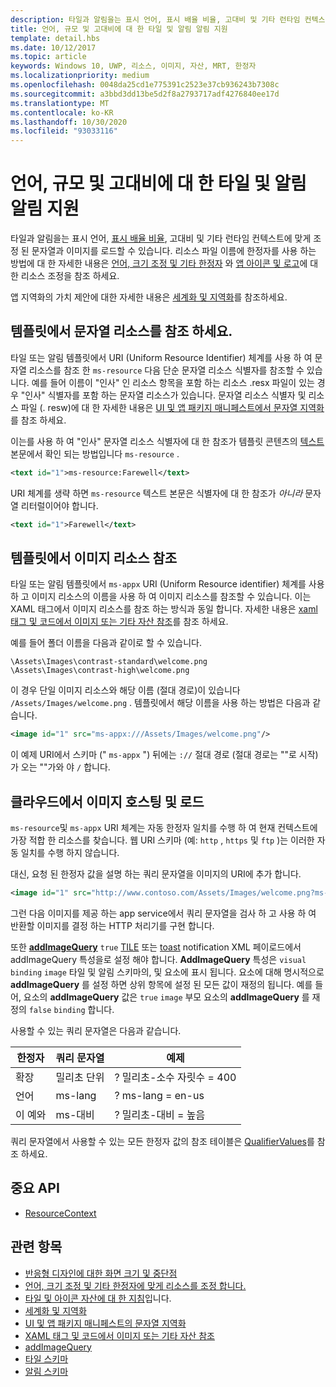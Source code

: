 ```yaml
---
description: 타일과 알림을는 표시 언어, 표시 배율 비율, 고대비 및 기타 런타임 컨텍스트에 맞게 조정 된 문자열과 이미지를 로드할 수 있습니다.
title: 언어, 규모 및 고대비에 대 한 타일 및 알림 알림 지원
template: detail.hbs
ms.date: 10/12/2017
ms.topic: article
keywords: Windows 10, UWP, 리소스, 이미지, 자산, MRT, 한정자
ms.localizationpriority: medium
ms.openlocfilehash: 0048da25cd1e775391c2523e37cb936243b7308c
ms.sourcegitcommit: a3bbd3dd13be5d2f8a2793717adf4276840ee17d
ms.translationtype: MT
ms.contentlocale: ko-KR
ms.lasthandoff: 10/30/2020
ms.locfileid: "93033116"
---
```

# <a name="tile-and-toast-notification-support-for-language-scale-and-high-contrast"></a>언어, 규모 및 고대비에 대 한 타일 및 알림 알림 지원

타일과 알림을는 표시 언어, [표시 배율 비율](../../layout/screen-sizes-and-breakpoints-for-responsive-design.md), 고대비 및 기타 런타임 컨텍스트에 맞게 조정 된 문자열과 이미지를 로드할 수 있습니다. 리소스 파일 이름에 한정자를 사용 하는 방법에 대 한 자세한 내용은 [언어, 크기 조정 및 기타 한정자](../../../app-resources/tailor-resources-lang-scale-contrast.md) 와 [앱 아이콘 및 로고](../../style/app-icons-and-logos.md)에 대 한 리소스 조정을 참조 하세요.

앱 지역화의 가치 제안에 대한 자세한 내용은 [세계화 및 지역화](../../globalizing/globalizing-portal.md)를 참조하세요.

## <a name="refer-to-a-string-resource-from-a-template"></a>템플릿에서 문자열 리소스를 참조 하세요.

타일 또는 알림 템플릿에서 URI (Uniform Resource Identifier) 체계를 사용 하 여 문자열 리소스를 참조 한 `ms-resource` 다음 단순 문자열 리소스 식별자를 참조할 수 있습니다. 예를 들어 이름이 "인사" 인 리소스 항목을 포함 하는 리소스 .resx 파일이 있는 경우 "인사" 식별자를 포함 하는 문자열 리소스가 있습니다. 문자열 리소스 식별자 및 리소스 파일 (. resw)에 대 한 자세한 내용은 [UI 및 앱 패키지 매니페스트에서 문자열 지역화](../../../app-resources/localize-strings-ui-manifest.md)를 참조 하세요.

이는를 사용 하 여 "인사" 문자열 리소스 식별자에 대 한 참조가 템플릿 콘텐츠의 [텍스트](/uwp/schemas/tiles/tilesschema/element-text?branch=live) 본문에서 확인 되는 방법입니다 `ms-resource` .

```xml
<text id="1">ms-resource:Farewell</text>
```

URI 체계를 생략 하면 `ms-resource` 텍스트 본문은 식별자에 대 한 참조가 *아니라* 문자열 리터럴이어야 합니다.

```xml
<text id="1">Farewell</text>
```

## <a name="refer-to-an-image-resource-from-a-template"></a>템플릿에서 이미지 리소스 참조

타일 또는 알림 템플릿에서 `ms-appx` URI (Uniform Resource identifier) 체계를 사용 하 고 이미지 리소스의 이름을 사용 하 여 이미지 리소스를 참조할 수 있습니다. 이는 XAML 태그에서 이미지 리소스를 참조 하는 방식과 동일 합니다. 자세한 내용은 [xaml 태그 및 코드에서 이미지 또는 기타 자산 참조](../../../app-resources/images-tailored-for-scale-theme-contrast.md#reference-an-image-or-other-asset-from-xaml-markup-and-code)를 참조 하세요.

예를 들어 폴더 이름을 다음과 같이로 할 수 있습니다.

```
\Assets\Images\contrast-standard\welcome.png
\Assets\Images\contrast-high\welcome.png
```

이 경우 단일 이미지 리소스와 해당 이름 (절대 경로)이 있습니다 `/Assets/Images/welcome.png` . 템플릿에서 해당 이름을 사용 하는 방법은 다음과 같습니다.

```xml
<image id="1" src="ms-appx:///Assets/Images/welcome.png"/>
```

이 예제 URI에서 스키마 (" `ms-appx` ") 뒤에는 `://` 절대 경로 (절대 경로는 ""로 시작)가 오는 ""가와 야 `/` 합니다.

## <a name="hosting-and-loading-images-in-the-cloud"></a>클라우드에서 이미지 호스팅 및 로드

`ms-resource`및 `ms-appx` URI 체계는 자동 한정자 일치를 수행 하 여 현재 컨텍스트에 가장 적합 한 리소스를 찾습니다. 웹 URI 스키마 (예: `http` , `https` 및 `ftp` )는 이러한 자동 일치를 수행 하지 않습니다.

대신, 요청 된 한정자 값을 설명 하는 쿼리 문자열을 이미지의 URI에 추가 합니다.

```xml
<image id="1" src="http://www.contoso.com/Assets/Images/welcome.png?ms-lang=en-US"/>
```

그런 다음 이미지를 제공 하는 app service에서 쿼리 문자열을 검사 하 고 사용 하 여 반환할 이미지를 결정 하는 HTTP 처리기를 구현 합니다.

또한 [**addImageQuery**](/uwp/schemas/tiles/tilesschema/element-visual?branch=live) `true` [TILE](/uwp/schemas/tiles/tilesschema/schema-root?branch=live) 또는 [toast](/uwp/schemas/tiles/toastschema/schema-root?branch=live) notification XML 페이로드에서 addImageQuery 특성을로 설정 해야 합니다. **AddImageQuery** 특성은 `visual` `binding` `image` 타일 및 알림 스키마의, 및 요소에 표시 됩니다. 요소에 대해 명시적으로 **addImageQuery** 를 설정 하면 상위 항목에 설정 된 모든 값이 재정의 됩니다. 예를 들어, 요소의 **addImageQuery** 값은 `true` `image` 부모 요소의 **addImageQuery** 를 재정의 `false` `binding` 합니다.

사용할 수 있는 쿼리 문자열은 다음과 같습니다.

| 한정자 | 쿼리 문자열 | 예제 |
| --------- | ------------ | ------- |
| 확장 | 밀리초 단위 | ? 밀리초-소수 자릿수 = 400 |
| 언어 | ms-lang | ? ms-lang = en-us |
| 이 예와 | ms-대비 | ? 밀리초-대비 = 높음 |

쿼리 문자열에서 사용할 수 있는 모든 한정자 값의 참조 테이블은 [QualifierValues](/uwp/api/windows.applicationmodel.resources.core.resourcecontext.QualifierValues)를 참조 하세요.

## <a name="important-apis"></a>중요 API

* [ResourceContext](/uwp/api/windows.applicationmodel.resources.core.resourcecontext.QualifierValues)

## <a name="related-topics"></a>관련 항목

* [반응형 디자인에 대한 화면 크기 및 중단점](../../layout/screen-sizes-and-breakpoints-for-responsive-design.md)
* [언어, 크기 조정 및 기타 한정자에 맞게 리소스를 조정 합니다.](../../../app-resources/tailor-resources-lang-scale-contrast.md)
* [타일 및 아이콘 자산에 대 한 지침](../../style/app-icons-and-logos.md)입니다.
* [세계화 및 지역화](../../globalizing/globalizing-portal.md)
* [UI 및 앱 패키지 매니페스트의 문자열 지역화](../../../app-resources/localize-strings-ui-manifest.md)
* [XAML 태그 및 코드에서 이미지 또는 기타 자산 참조](../../../app-resources/images-tailored-for-scale-theme-contrast.md)
* [addImageQuery](/uwp/schemas/tiles/tilesschema/element-visual?branch=live)
* [타일 스키마](/uwp/schemas/tiles/tilesschema/schema-root?branch=live)
* [알림 스키마](/uwp/schemas/tiles/toastschema/schema-root?branch=live)
